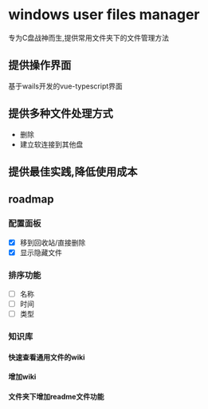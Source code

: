 # windows user files manager
专为C盘战神而生,提供常用文件夹下的文件管理方法
## 提供操作界面
基于wails开发的vue-typescript界面
## 提供多种文件处理方式
- 删除
- 建立软连接到其他盘
## 提供最佳实践,降低使用成本


## roadmap
### 配置面板
- [x] 移到回收站/直接删除
- [x] 显示隐藏文件
### 排序功能
- [ ] 名称
- [ ] 时间
- [ ] 类型
### 知识库
#### 快速查看通用文件的wiki
#### 增加wiki
#### 文件夹下增加readme文件功能

